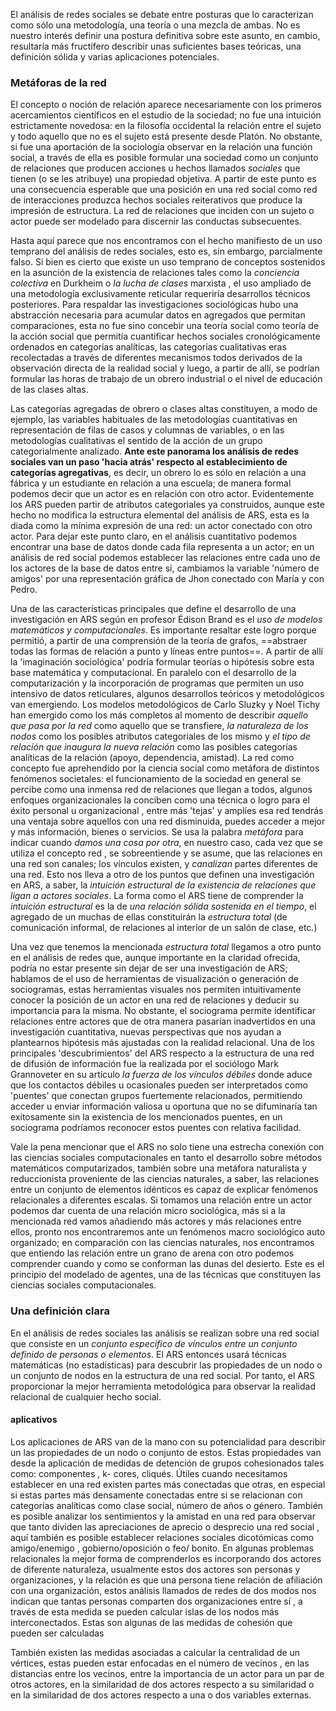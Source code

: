 El análisis de redes sociales se debate entre posturas que lo caracterizan como sólo una metodología, una teoría o una mezcla de ambas. No es nuestro interés definir una postura definitiva sobre este asunto, en cambio, resultaría más fructífero describir unas suficientes bases teóricas, una definición sólida y varias aplicaciones potenciales. 
### Metáforas de la red 

El concepto o noción de relación aparece necesariamente con los primeros acercamientos científicos en el estudio de la sociedad; no fue una intuición estrictamente novedosa: en la filosofía occidental la relación entre el sujeto y todo aquello que no es el sujeto está presente desde Platón. No obstante, si fue una aportación de la sociología observar en la relación una función social, a través de ella es posible formular una sociedad como un conjunto de relaciones que producen acciones u hechos llamados *sociales* que tienen (o se les atribuye) una propiedad objetiva. A partir de este punto es una consecuencia esperable que una posición en una red social como red de interacciones produzca hechos sociales reiterativos que produce la impresión de estructura. La red de relaciones que inciden con un sujeto o actor puede ser modelado para discernir las conductas subsecuentes. 

Hasta aquí parece que nos encontramos con el hecho manifiesto de un uso temprano del análisis de redes sociales, esto es, sin embargo, parcialmente falso. Si bien es cierto que existe un uso temprano de conceptos sostenidos en la asunción de la existencia de relaciones tales como la *conciencia colectiva* en Durkheim o  *la lucha de clases* marxista , el uso ampliado de una metodología exclusivamente reticular requeriría desarrollos técnicos posteriores. Para respaldar las investigaciones sociológicas hubo una abstracción necesaria para acumular datos en agregados que permitan comparaciones, esta no fue sino concebir una teoría social como teoría de la acción social que permitía cuantificar hechos sociales cronológicamente ordenados en categorías analíticas, las categorías cualitativas eras recolectadas a través de diferentes mecanismos todos derivados de la observación directa de la realidad social y luego, a partir de allí, se podrían formular las horas de trabajo de un obrero industrial o el nivel de educación de las clases altas. 

Las categorías agregadas de obrero o clases altas constituyen, a modo de ejemplo, las variables habituales de las metodologías cuantitativas en representación de filas de casos y columnas de variables, o en las metodologías cualitativas el sentido de la acción de un grupo categorialmente analizado. **Ante este panorama los análisis de redes sociales van un paso 'hacia atrás' respecto al establecimiento de categorías agregativas**, es decir, un obrero lo es sólo en relación a una fábrica y un estudiante en relación a una escuela; de manera formal podemos decir que un actor es en relación con otro actor. Evidentemente los ARS pueden partir de atributos categoriales ya construidos, aunque este hecho no modifica la estructura elemental del análisis de ARS, esta es la diada como la mínima expresión de una red: un actor conectado con otro actor. Para dejar este punto claro, en el análisis cuantitativo podemos encontrar una base de datos donde cada fila representa a un actor; en un análisis de red social podemos establecer las relaciones entre cada uno de los actores de la base de datos entre si, cambiamos la variable 'número de amigos' por una representación gráfica de Jhon conectado con María y con Pedro.

Una de las características principales que define el desarrollo de una investigación en ARS según en profesor Édison Brand es el *uso de modelos matemáticos y computacionales*. Es importante resaltar este logro porque permitió, a partir de una comprensión de la teoría de grafos, ==abstraer todas las formas de relación a punto y líneas entre puntos==. A partir de allí la 'imaginación sociológica' podría formular teorías o hipótesis sobre esta base matemática y computacional. En paralelo con el desarrollo de la computarización y la incorporación de programas que permiten un uso intensivo de datos reticulares, algunos desarrollos teóricos y metodológicos van emergiendo. Los modelos metodológicos de Carlo Sluzky y Noel Tichy han emergido como los más completos al momento de describir *aquello que pasa por la red* como aquello que se transfiere, *la naturaleza de los nodos* como los posibles atributos categoriales de los mismo y *el tipo de relación que inaugura la nueva relación* como las posibles categorías analíticas de la relación (apoyo, dependencia, amistad). La red como concepto fue aprehendido por la ciencia social como metáfora de distintos fenómenos societales: el funcionamiento de la sociedad en general se percibe como una inmensa red de relaciones que llegan a todos, algunos enfoques organizacionales la conciben como una técnica o logro para el éxito personal u organizacional , entre más 'tejas' y amplíes esa red tendrás una ventaja sobre aquellos con una red disminuida, puedes acceder a mejor y más información, bienes o servicios. Se usa la palabra *metáfora* para indicar cuando *damos una cosa por otra*, en nuestro caso, cada vez que se utiliza el concepto red , se sobreentiende y se asume, que las relaciones en una red son canales; los vínculos existen, y *canalizan* partes diferentes de una red. Esto nos lleva a otro de los puntos que definen una investigación en ARS, a saber, la *intuición estructural de la existencia de relaciones que ligan a actores sociales*. La forma como el ARS tiene de comprender la *intuición estructural* es la de *una relación sólida sostenida en el tiempo*, el agregado de un muchas de ellas constituirán la *estructura total* (de comunicación informal, de relaciones al interior de un salón de clase, etc.) 

Una vez que tenemos la mencionada *estructura total* llegamos a otro punto en el análisis de redes que, aunque importante en la claridad ofrecida, podría no estar presente sin dejar de ser una investigación de ARS; hablamos de el uso de herramientas de visualización o generación de sociogramas, estas herramientas visuales nos permiten intuitivamente conocer la posición de un actor en una red de relaciones y deducir su importancia para la misma. No obstante, el sociograma permite identificar relaciones entre actores que de otra manera pasarían inadvertidos en una investigación cuantitativa, nuevas perspectivas que nos ayudan a plantearnos hipótesis más ajustadas con la realidad relacional. Una de los principales 'descubrimientos' del ARS respecto a la estructura de una red de difusión de información fue la realizada por el sociólogo Mark Grannoveter en su artículo *la fuerza de los vínculos débiles* donde aduce que los contactos débiles u ocasionales pueden ser interpretados como 'puentes' que conectan grupos fuertemente relacionados, permitiendo acceder u enviar información valiosa u oportuna que no se difuminaría tan exitosamente sin la existencia de los mencionados puentes, en un sociograma podríamos reconocer estos puentes con relativa facilidad.   

Vale la pena mencionar que el ARS no solo tiene una estrecha conexión con las ciencias sociales computacionales en tanto el desarrollo sobre métodos matemáticos computarizados, también sobre una metáfora naturalista y reduccionista proveniente de las ciencias naturales, a saber, las relaciones entre un conjunto de elementos idénticos es capaz de explicar fenómenos relacionales a diferentes escalas. Si tomamos una relación entre un actor podemos dar cuenta de una relación micro sociológica, más si a la mencionada red vamos añadiendo más actores y más relaciones entre ellos, pronto nos encontraremos ante un fenómenos macro sociológico auto organizado; en comparación con las ciencias naturales, nos encontramos que entiendo las relación entre un grano de arena con otro podemos comprender cuando y como se conforman las dunas del desierto. Este es el principio del modelado de agentes, una de las técnicas que constituyen las ciencias sociales computacionales.

### Una definición clara

En el análisis de redes sociales las análisis se realizan sobre una red social que consiste en un *conjunto específico de vínculos entre un conjunto definido de personas o elementos*. El ARS entonces usará técnicas matemáticas (no estadísticas) para descubrir las propiedades de un nodo o un conjunto de nodos en la estructura de una red social. Por tanto, el ARS proporcionar la mejor herramienta metodológica para observar la realidad relacional de cualquier hecho social. 

#### aplicativos

Los aplicaciones de ARS van de la mano con su potencialidad para describir un las propiedades de un nodo o conjunto de estos. Estas propiedades van desde la aplicación de medidas de detención de grupos cohesionados tales como: componentes , k- cores, cliqués. Útiles cuando necesitamos establecer en una red existen partes más conectadas que otras, en especial si estas partes más densamente conectadas entre si se relacionan con categorías analíticas como clase social, número de años o género. También es posible analizar los sentimientos y la amistad en una red para observar que tanto dividen las apreciaciones de aprecio o desprecio una red social , aquí también es posible establecer relaciones sociales dicotómicas como amigo/enemigo , gobierno/oposición o feo/ bonito. En algunas problemas relacionales la mejor forma de comprenderlos es incorporando dos actores de diferente naturaleza, usualmente estos dos actores son personas y organizaciones, y la relación es que una persona tiene relación de afiliación con una organización, estos análisis llamados de redes de dos modos nos indican que tantas personas comparten dos organizaciones entre sí , a través de esta medida se pueden calcular islas de los nodos más interconectados. Estas son algunas de las medidas de cohesión que pueden ser calculadas

También existen las medidas asociadas a calcular la centralidad de un vértices, estas pueden estar enfocadas en el número de vecinos , en las distancias entre los vecinos, entre la importancia de un actor para un par de otros actores, en la similaridad de dos actores respecto a su similaridad o en la similaridad de dos actores respecto a una o dos variables externas.
